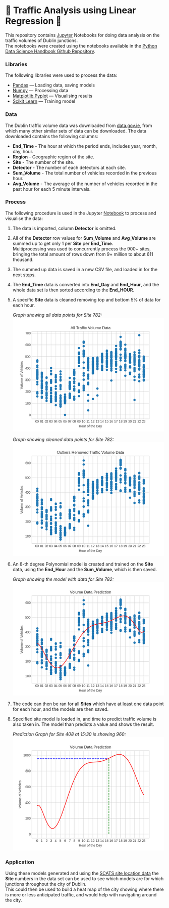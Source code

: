 # 🚦 Traffic Analysis using Linear Regression 🚦

This repository contains [Jupyter](https://jupyter.org/) Notebooks for doing data analysis on the traffic volumes of Dublin junctions.  
The notebooks were created using the notebooks available in the [Python Data Science Handbook Github Repository](https://github.com/jakevdp/PythonDataScienceHandbook).

### Libraries

The following libraries were used to process the data:

- [Pandas](https://pandas.pydata.org/) — Loading data, saving models
- [Numpy](https://numpy.org/) — Processing data
- [Matplotlib Pyplot](https://matplotlib.org/stable/) — Visualising results
- [Scikit Learn](https://scikit-learn.org/stable/) — Training model

### Data

The Dublin traffic volume data was downloaded from [data.gov.ie](https://data.gov.ie/dataset/dcc-scats-detector-volume-jan-jun-2023), from which many other similar sets of data can be downloaded. The data downloaded contains the following columns:

- **End_Time** - The hour at which the period ends, includes year, month, day, hour.
- **Region** - Geographic region of the site.
- **Site** - The number of the site.
- **Detector** - The number of each detectors at each site.
- **Sum_Volume** - The total number of vehicles recorded in the previous hour.
- **Avg_Volume** - The average of the number of vehicles recorded in the past hour for each 5 minute intervals.

### Process

The following procedure is used in the Jupyter [Notebook](Notebooks/LinearRegressionTrafficVolume.ipynb) to process and visualise the data:

1. The data is imported, column **Detector** is omitted.
2. All of the **Detector** row values for **Sum_Volume** and **Avg_Volume** are summed up to get only 1 per **Site** per **End_Time**.  
   Multiprocessing was used to concurrently process the 900+ sites, bringing the total amount of rows down from 9+ million to about 611 thousand.

3. The summed up data is saved in a new CSV file, and loaded in for the next steps.
4. The **End_Time** data is converted into **End_Day** and **End_Hour**, and the whole data set is then sorted according to the **End_HOUR**.
5. A specific **Site** data is cleaned removing top and bottom 5% of data for each hour.

   _Graph showing all data points for Site 782:_  
   ![All Data Graph](Images/all_data.png)

   _Graph showing cleaned data points for Site 782:_  
   ![Cleaned Data Graph](Images/cleaned_data.png)

6. An 8-th degree Polynomial model is created and trained on the **Site** data, using the **End_Hour** and the **Sum_Volume**, which is then saved.

   _Graph showing the model with data for Site 782:_  
   ![Model Graph](Images/data_with_model.png)

7. The code can then be ran for all **Sites** which have at least one data point for each hour, and the models are then saved.
8. Specified site model is loaded in, and time to predict traffic volume is also taken in. The model than predicts a value and shows the result.

   _Prediction Graph for Site 408 at 15:30 is showing 960:_  
   ![Prediction Graph](Images/prediction.png)

### Application

Using these models generated and using the [SCATS site location data](https://data.gov.ie/dataset/traffic-signals-and-scats-sites-locations-dcc) the **Site** numbers in the data set can be used to see which models are for which junctions throughout the city of Dublin.  
This could then be used to build a heat map of the city showing where there is more or less anticipated traffic, and would help with navigating around the city.
